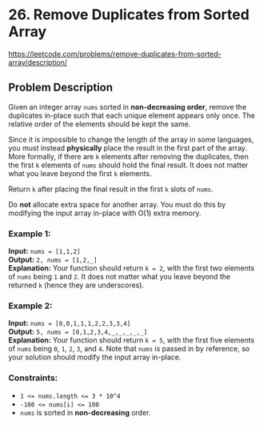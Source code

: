 # 26. Remove Duplicates from Sorted Array

https://leetcode.com/problems/remove-duplicates-from-sorted-array/description/

## Problem Description

Given an integer array `nums` sorted in **non-decreasing order**, remove the duplicates in-place such that each unique element appears only once. The relative order of the elements should be kept the same.

Since it is impossible to change the length of the array in some languages, you must instead **physically** place the result in the first part of the array. More formally, if there are `k` elements after removing the duplicates, then the first `k` elements of `nums` should hold the final result. It does not matter what you leave beyond the first `k` elements.

Return `k` after placing the final result in the first `k` slots of `nums`.

Do **not** allocate extra space for another array. You must do this by modifying the input array in-place with O(1) extra memory.

### Example 1:
**Input:** `nums = [1,1,2]`  
**Output:** `2, nums = [1,2,_]`  
**Explanation:** Your function should return `k = 2`, with the first two elements of `nums` being `1` and `2`. It does not matter what you leave beyond the returned `k` (hence they are underscores).

### Example 2:
**Input:** `nums = [0,0,1,1,1,2,2,3,3,4]`  
**Output:** `5, nums = [0,1,2,3,4,_,_,_,_,_]`  
**Explanation:** Your function should return `k = 5`, with the first five elements of `nums` being `0`, `1`, `2`, `3`, and `4`. Note that `nums` is passed in by reference, so your solution should modify the input array in-place.

### Constraints:
- `1 <= nums.length <= 3 * 10^4`
- `-100 <= nums[i] <= 100`
- `nums` is sorted in **non-decreasing** order.
